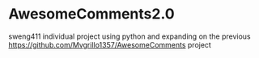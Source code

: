 # AwesomeComments2.0
sweng411 individual project using python and expanding on the previous https://github.com/Mvgrillo1357/AwesomeComments project
